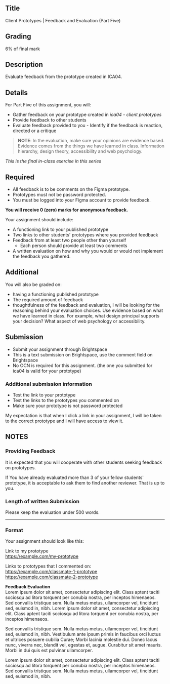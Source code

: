 ## Title

Client Prototypes | Feedback and Evaluation (Part Five)

## Grading

6% of final mark

## Description

Evaluate feedback from the prototype created in ICA04.

## Details

For Part Five of this assignment, you will:

- Gather feedback on your prototype created in _ica04 - client prototypes_
- Provide feedback to other students
- Evaluate feedback provided to you - Identify if the feedback is reaction, directed or a critique

> **NOTE**: In the evaluation, make sure your opinions are evidence based. Evidence comes from the things we have learned in class. Information hierarchy, design theory, accessibility and web psychology.

_This is the final in-class exercise in this series_

## Required

- All feedback is to be comments on the Figma prototype.
- Prototypes must not be password protected.
- You must be logged into your Figma account to provide feedback.

**You will receive 0 (zero) marks for anonymous feedback.**

Your assignment should include:

- A functioning link to your published prototype
- Two links to other students' prototypes where you provided feedback
- Feedback from at least two people other than yourself
  - Each person should provide at least two comments
- A written evaluation on how and why you would or would not implement the feedback you gathered.

## Additional

You will also be graded on:

- having a functioning published prototype
- The required amount of feedback
- thoughtfulness of the feedback and evaluation, I will be looking for the reasoning behind your evaluation choices. Use evidence based on what we have learned in class. For example, what design principal supports your decision? What aspect of web psychology or accessibility.

## Submission

- Submit your assignment through Brightspace
- This is a text submission on Brightspace, use the comment field on Brightspace
- No OCN is required for this assignment. (the one you submitted for ica04 is valid for your prototype)

### Additional submission information

- Test the link to your prototype
- Test the links to the prototypes you commented on
- Make sure your prototype is not password protected

My expectation is that when I click a link in your assignment, I will be taken to the correct prototype and I will have access to view it.

## NOTES

### Providing Feedback

It is expected that you will cooperate with other students seeking feedback on prototypes.

If You have already evaluated more than 3 of your fellow students' prototype, it is acceptable to ask them to find another reviewer. That is up to you.

### Length of written Submission

Please keep the evaluation under 500 words.

---

### Format

Your assignment should look like this:

Link to my prototype  
<https://example.com/my-prototype>

Links to prototypes that I commented on:  
<https://example.com/classmate-1-prototype>  
<https://example.com/classmate-2-prototype>

**Feedback Evaluation**  
Lorem ipsum dolor sit amet, consectetur adipiscing elit. Class aptent taciti sociosqu ad litora torquent per conubia nostra, per inceptos himenaeos. Sed convallis tristique sem. Nulla metus metus, ullamcorper vel, tincidunt sed, euismod in, nibh. Lorem ipsum dolor sit amet, consectetur adipiscing elit. Class aptent taciti sociosqu ad litora torquent per conubia nostra, per inceptos himenaeos.

Sed convallis tristique sem. Nulla metus metus, ullamcorper vel, tincidunt sed, euismod in, nibh. Vestibulum ante ipsum primis in faucibus orci luctus et ultrices posuere cubilia Curae; Morbi lacinia molestie dui. Donec lacus nunc, viverra nec, blandit vel, egestas et, augue. Curabitur sit amet mauris. Morbi in dui quis est pulvinar ullamcorper.

Lorem ipsum dolor sit amet, consectetur adipiscing elit. Class aptent taciti sociosqu ad litora torquent per conubia nostra, per inceptos himenaeos. Sed convallis tristique sem. Nulla metus metus, ullamcorper vel, tincidunt sed, euismod in, nibh.
